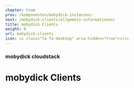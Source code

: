 ```yaml
---
chapter: true
prev: /komponenten/mobydick-instanzen/
next: /mobydick-clients/allgemein-informationen/
title: mobydick Clients
weight: 0
url: mobydick-clients
icon: <i class="fa fa-desktop" aria-hidden="true"></i>
---
```


### mobydick cloudstack

# mobydick Clients
